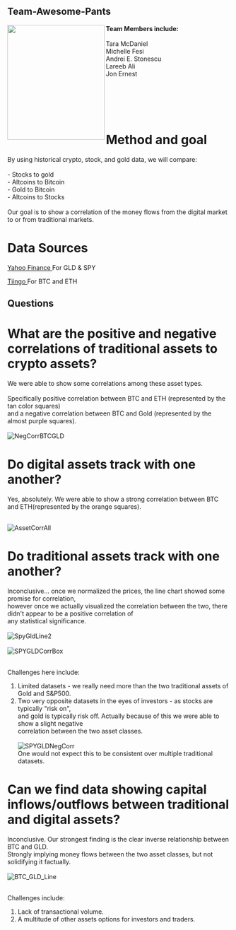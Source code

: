 ## Team-Awesome-Pants  
<img src="https://m.media-amazon.com/images/I/81BJWS7Cz4L._AC_SL1500_.jpg" 
     width="220" 
     height="260"
     align="left"/> 




<b>Team Members include:</b>
</br></br>
Tara McDaniel </br> Michelle Fesi </br> Andrei E. Stonescu </br> Lareeb Ali </br> Jon Ernest </br>
</br></br></br>
</br></br>


# Method and goal

By using historical crypto, stock, and gold data, we will compare:</br>
</br>- Stocks to gold </br>- Altcoins to Bitcoin </br>- Gold to Bitcoin </br>- Altcoins to Stocks
</br></br>
Our goal is to show a correlation of the money flows from the digital market to or from traditional markets. 


# Data Sources
 
 <a href="https://finance.yahoo.com/">Yahoo Finance </a> For GLD & SPY </br>

 <a href="https://api.tiingo.com/">Tiingo </a> For BTC and ETH</br>
 

## Questions

# What are the positive and negative correlations of traditional assets to crypto assets?
We were able to show some correlations among these asset types. </br></br>
Specifically positive correlation between BTC and ETH (represented by the tan color squares) </br>
and a negative correlation between BTC and Gold (represented by the almost purple squares).</br></br>
![NegCorrBTCGLD](https://user-images.githubusercontent.com/91569353/147132006-0fbdcfcc-1187-4ed7-8475-8c6df8cbb429.png)


# Do digital assets track with one another?  
Yes, absolutely. We were able to show a strong correlation between BTC and ETH(represented by the orange squares).</br></br>

![AssetCorrAll](https://user-images.githubusercontent.com/91569353/147132988-2d643c06-ee5d-4f32-a237-6fb7a959b425.png)



# Do traditional assets track with one another?
Inconclusive... once we normalized the prices, the line chart showed some promise for correlation,</br>
however once we actually visualized the correlation between the two, there didn't appear to be a positive correlation of </br>
any statistical significance.</br></br>
![SpyGldLine2](https://user-images.githubusercontent.com/91569353/147141384-1bc1cd37-f026-4b0c-a891-75c9bbfd8fdf.PNG)</br></br>
![SPYGLDCorrBox](https://user-images.githubusercontent.com/91569353/147137627-73fc874d-8553-4524-bec5-eb82ba55ec40.png)</br></br>

Challenges here include:
1) Limited datasets - we really need more than the two traditional assets of Gold and S&P500.
2) Two very opposite datasets in the eyes of investors - as stocks are typically "risk on",</br>
   and gold is typically risk off. Actually because of this we were able to show a slight negative</br>
   correlation between the two asset classes.</br></br>
![SPYGLDNegCorr](https://user-images.githubusercontent.com/91569353/147139153-a2e9a563-ba6f-42b7-b54b-2117ff8d9727.png)</br>
One would not expect this to be consistent over multiple traditional datasets.
        


# Can we find data showing capital inflows/outflows between traditional and digital assets?
Inconclusive. Our strongest finding is the clear inverse relationship between BTC and GLD. </br>
Strongly implying money flows between the two asset classes, but not solidifying it factually. </br></br>
 ![BTC_GLD_Line](https://user-images.githubusercontent.com/91569353/147140508-19c8786c-0135-42f1-9bfc-d9c2ef69d141.PNG)</br></br>
 
 Challenges include:</br>
 1) Lack of  transactional volume.
 2) A multitude of other assets options for investors and traders.






